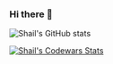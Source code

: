 ### Hi there 👋
![Shail's GitHub stats](https://github-readme-stats.vercel.app/api?username=dynamitec&show_icons=true&theme=dark)

[![Shail's Codewars Stats](https://github.r2v.ch/codewars?user=DynamiteC&name=true&top_languages=true)](https://www.codewars.com/users/DynamiteC)

<!--
**DynamiteC/DynamiteC** is a ✨ _special_ ✨ repository because its `README.md` (this file) appears on your GitHub profile.

Here are some ideas to get you started:

- 🔭 I’m currently working on ...
- 🌱 I’m currently learning ...
- 👯 I’m looking to collaborate on ...
- 🤔 I’m looking for help with ...
- 💬 Ask me about ...
- 📫 How to reach me: ...
- 😄 Pronouns: ...
- ⚡ Fun fact: ...
-->
